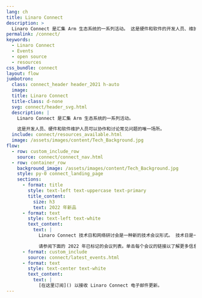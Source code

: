 ```yaml
---
lang: ch
title: Linaro Connect
description: >
  Linaro Connect 是汇集 Arm 生态系统的一系列活动。 这是硬件和软件的开发人员、维护人员可以协作和讨论常见问题的唯一场所
permalink: /connect/
keywords:
  - Linaro Connect
  - Events
  - open source
  - resources
css_bundle: connect
layout: flow
jumbotron:
  class: connect_header header_2021 h-auto
  image: 
  title: Linaro Connect
  title-class: d-none
  svg: connect/header_svg.html
  description: |
    Linaro Connect 是汇集 Arm 生态系统的一系列活动。

    这是开发人员、硬件和软件维护人员可以协作和讨论常见问题的唯一场所。
  include: connect/resources_available.html
  image: /assets/images/content/Tech_Background.jpg
flow:
  - row: custom_include_row
    source: connect/connect_nav.html
  - row: container_row
    background_image: /assets/images/content/Tech_Background.jpg
    style: py-0 connect_landing_page
    sections:
      - format: title
        style: text-left text-uppercase text-primary
        title_content:
          size: h3
          text: 2022 年新品
      - format: text
        style: text-left text-white
        text_content:
          text: |
            Linaro Connect 技术日和网络研讨会是一种新的技术会议形式。 技术日是一个包含多个会话（如迷你连接）的一日活动，而网络研讨会是一个单会话活动。

            请参阅下面的 2022 年已标记的会议列表。单击每个会议的链接以了解更多信息并注册
      - format: custom_include
        source: connect/latest_events.html
      - format: text
        style: text-center text-white
        text_content:
          text: |
            [在这里订阅]() 以接收 Linaro Connect 电子邮件更新。
---
```

